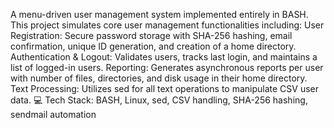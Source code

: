 A menu-driven user management system implemented entirely in BASH. This project simulates core user management functionalities including:
User Registration: Secure password storage with SHA-256 hashing, email confirmation, unique ID generation, and creation of a home directory.
Authentication & Logout: Validates users, tracks last login, and maintains a list of logged-in users.
Reporting: Generates asynchronous reports per user with number of files, directories, and disk usage in their home directory.
Text Processing: Utilizes sed for all text operations to manipulate CSV user data.
💻 Tech Stack: BASH, Linux, sed, CSV handling, SHA-256 hashing, sendmail automation
